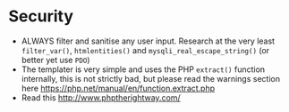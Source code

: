 Security
=====
* ALWAYS filter and sanitise any user input. Research at the very least `filter_var()`, `htmlentities()` and `mysqli_real_escape_string()` (or better yet use `PDO`)
* The templater is very simple and uses the PHP `extract()` function internally, this is not strictly bad, but please read the warnings section here https://php.net/manual/en/function.extract.php
* Read this http://www.phptherightway.com/
